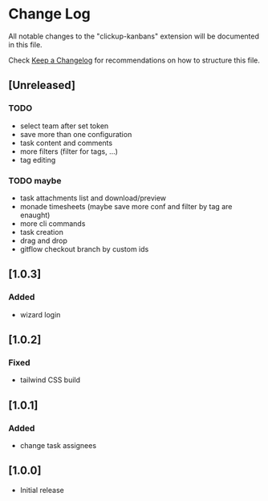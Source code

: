 # Change Log

All notable changes to the "clickup-kanbans" extension will be documented in this file.

Check [Keep a Changelog](http://keepachangelog.com/) for recommendations on how to structure this file.

## [Unreleased]

### TODO

- select team after set token
- save more than one configuration
- task content and comments
- more filters (filter for tags, ...)
- tag editing

### TODO maybe

- task attachments list and download/preview
- monade timesheets (maybe save more conf and filter by tag are enaught)
- more cli commands
- task creation
- drag and drop
- gitflow checkout branch by custom ids

## [1.0.3]

### Added

- wizard login

## [1.0.2]

### Fixed

- tailwind CSS build

## [1.0.1]

### Added

- change task assignees

## [1.0.0]

- Initial release
